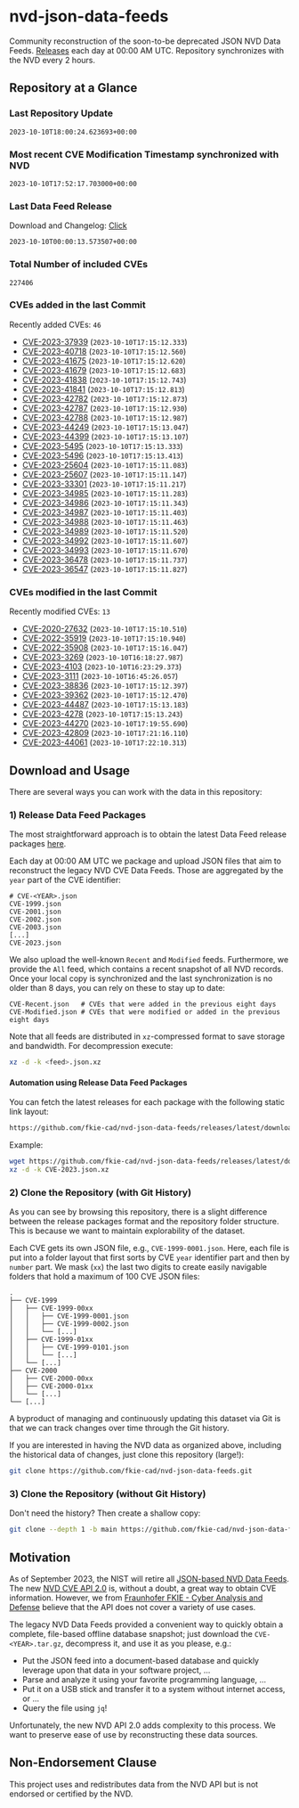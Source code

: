 # nvd-json-data-feeds

Community reconstruction of the soon-to-be deprecated JSON NVD Data Feeds. 
[Releases](https://github.com/fkie-cad/nvd-json-data-feeds/releases/latest) each day at 00:00 AM UTC.
Repository synchronizes with the NVD every 2 hours.

## Repository at a Glance

### Last Repository Update

```plain
2023-10-10T18:00:24.623693+00:00
```

### Most recent CVE Modification Timestamp synchronized with NVD

```plain
2023-10-10T17:52:17.703000+00:00
```

### Last Data Feed Release

Download and Changelog: [Click](https://github.com/fkie-cad/nvd-json-data-feeds/releases/latest)

```plain
2023-10-10T00:00:13.573507+00:00
```

### Total Number of included CVEs

```plain
227406
```

### CVEs added in the last Commit

Recently added CVEs: `46`

* [CVE-2023-37939](CVE-2023/CVE-2023-379xx/CVE-2023-37939.json) (`2023-10-10T17:15:12.333`)
* [CVE-2023-40718](CVE-2023/CVE-2023-407xx/CVE-2023-40718.json) (`2023-10-10T17:15:12.560`)
* [CVE-2023-41675](CVE-2023/CVE-2023-416xx/CVE-2023-41675.json) (`2023-10-10T17:15:12.620`)
* [CVE-2023-41679](CVE-2023/CVE-2023-416xx/CVE-2023-41679.json) (`2023-10-10T17:15:12.683`)
* [CVE-2023-41838](CVE-2023/CVE-2023-418xx/CVE-2023-41838.json) (`2023-10-10T17:15:12.743`)
* [CVE-2023-41841](CVE-2023/CVE-2023-418xx/CVE-2023-41841.json) (`2023-10-10T17:15:12.813`)
* [CVE-2023-42782](CVE-2023/CVE-2023-427xx/CVE-2023-42782.json) (`2023-10-10T17:15:12.873`)
* [CVE-2023-42787](CVE-2023/CVE-2023-427xx/CVE-2023-42787.json) (`2023-10-10T17:15:12.930`)
* [CVE-2023-42788](CVE-2023/CVE-2023-427xx/CVE-2023-42788.json) (`2023-10-10T17:15:12.987`)
* [CVE-2023-44249](CVE-2023/CVE-2023-442xx/CVE-2023-44249.json) (`2023-10-10T17:15:13.047`)
* [CVE-2023-44399](CVE-2023/CVE-2023-443xx/CVE-2023-44399.json) (`2023-10-10T17:15:13.107`)
* [CVE-2023-5495](CVE-2023/CVE-2023-54xx/CVE-2023-5495.json) (`2023-10-10T17:15:13.333`)
* [CVE-2023-5496](CVE-2023/CVE-2023-54xx/CVE-2023-5496.json) (`2023-10-10T17:15:13.413`)
* [CVE-2023-25604](CVE-2023/CVE-2023-256xx/CVE-2023-25604.json) (`2023-10-10T17:15:11.083`)
* [CVE-2023-25607](CVE-2023/CVE-2023-256xx/CVE-2023-25607.json) (`2023-10-10T17:15:11.147`)
* [CVE-2023-33301](CVE-2023/CVE-2023-333xx/CVE-2023-33301.json) (`2023-10-10T17:15:11.217`)
* [CVE-2023-34985](CVE-2023/CVE-2023-349xx/CVE-2023-34985.json) (`2023-10-10T17:15:11.283`)
* [CVE-2023-34986](CVE-2023/CVE-2023-349xx/CVE-2023-34986.json) (`2023-10-10T17:15:11.343`)
* [CVE-2023-34987](CVE-2023/CVE-2023-349xx/CVE-2023-34987.json) (`2023-10-10T17:15:11.403`)
* [CVE-2023-34988](CVE-2023/CVE-2023-349xx/CVE-2023-34988.json) (`2023-10-10T17:15:11.463`)
* [CVE-2023-34989](CVE-2023/CVE-2023-349xx/CVE-2023-34989.json) (`2023-10-10T17:15:11.520`)
* [CVE-2023-34992](CVE-2023/CVE-2023-349xx/CVE-2023-34992.json) (`2023-10-10T17:15:11.607`)
* [CVE-2023-34993](CVE-2023/CVE-2023-349xx/CVE-2023-34993.json) (`2023-10-10T17:15:11.670`)
* [CVE-2023-36478](CVE-2023/CVE-2023-364xx/CVE-2023-36478.json) (`2023-10-10T17:15:11.737`)
* [CVE-2023-36547](CVE-2023/CVE-2023-365xx/CVE-2023-36547.json) (`2023-10-10T17:15:11.827`)


### CVEs modified in the last Commit

Recently modified CVEs: `13`

* [CVE-2020-27632](CVE-2020/CVE-2020-276xx/CVE-2020-27632.json) (`2023-10-10T17:15:10.510`)
* [CVE-2022-35919](CVE-2022/CVE-2022-359xx/CVE-2022-35919.json) (`2023-10-10T17:15:10.940`)
* [CVE-2022-35908](CVE-2022/CVE-2022-359xx/CVE-2022-35908.json) (`2023-10-10T17:15:16.047`)
* [CVE-2023-3269](CVE-2023/CVE-2023-32xx/CVE-2023-3269.json) (`2023-10-10T16:18:27.987`)
* [CVE-2023-4103](CVE-2023/CVE-2023-41xx/CVE-2023-4103.json) (`2023-10-10T16:23:29.373`)
* [CVE-2023-3111](CVE-2023/CVE-2023-31xx/CVE-2023-3111.json) (`2023-10-10T16:45:26.057`)
* [CVE-2023-38836](CVE-2023/CVE-2023-388xx/CVE-2023-38836.json) (`2023-10-10T17:15:12.397`)
* [CVE-2023-39362](CVE-2023/CVE-2023-393xx/CVE-2023-39362.json) (`2023-10-10T17:15:12.470`)
* [CVE-2023-44487](CVE-2023/CVE-2023-444xx/CVE-2023-44487.json) (`2023-10-10T17:15:13.183`)
* [CVE-2023-4278](CVE-2023/CVE-2023-42xx/CVE-2023-4278.json) (`2023-10-10T17:15:13.243`)
* [CVE-2023-44270](CVE-2023/CVE-2023-442xx/CVE-2023-44270.json) (`2023-10-10T17:19:55.690`)
* [CVE-2023-42809](CVE-2023/CVE-2023-428xx/CVE-2023-42809.json) (`2023-10-10T17:21:16.110`)
* [CVE-2023-44061](CVE-2023/CVE-2023-440xx/CVE-2023-44061.json) (`2023-10-10T17:22:10.313`)


## Download and Usage

There are several ways you can work with the data in this repository:

### 1) Release Data Feed Packages

The most straightforward approach is to obtain the latest Data Feed release packages [here](https://github.com/fkie-cad/nvd-json-data-feeds/releases/latest).

Each day at 00:00 AM UTC we package and upload JSON files that aim to reconstruct the legacy NVD CVE Data Feeds.
Those are aggregated by the `year` part of the CVE identifier:

```
# CVE-<YEAR>.json
CVE-1999.json
CVE-2001.json
CVE-2002.json
CVE-2003.json
[...]
CVE-2023.json
```

We also upload the well-known `Recent` and `Modified` feeds.
Furthermore, we provide the `All` feed, which contains a recent snapshot of all NVD records.
Once your local copy is synchronized and the last synchronization is no older than 8 days, you can rely on these to stay up to date:

```plain
CVE-Recent.json   # CVEs that were added in the previous eight days
CVE-Modified.json # CVEs that were modified or added in the previous eight days
```

Note that all feeds are distributed in `xz`-compressed format to save storage and bandwidth.
For decompression execute:

```sh
xz -d -k <feed>.json.xz
```


#### Automation using Release Data Feed Packages

You can fetch the latest releases for each package with the following static link layout:

```sh
https://github.com/fkie-cad/nvd-json-data-feeds/releases/latest/download/CVE-<YEAR>.json.xz
```

Example:

```sh
wget https://github.com/fkie-cad/nvd-json-data-feeds/releases/latest/download/CVE-2023.json.xz
xz -d -k CVE-2023.json.xz
```

### 2) Clone the Repository (with Git History)

As you can see by browsing this repository, there is a slight difference between the release packages format and the repository folder structure.
This is because we want to maintain explorability of the dataset.

Each CVE gets its own JSON file, e.g., `CVE-1999-0001.json`.
Here, each file is put into a folder layout that first sorts by CVE `year` identifier part and then by `number` part.
We mask (`xx`) the last two digits to create easily navigable folders that hold a maximum of 100 CVE JSON files:

```plain
.
├── CVE-1999
│   ├── CVE-1999-00xx
│   │   ├── CVE-1999-0001.json
│   │   ├── CVE-1999-0002.json
│   │   └── [...]
│   ├── CVE-1999-01xx
│   │   ├── CVE-1999-0101.json
│   │   └── [...]
│   └── [...]
├── CVE-2000
│   ├── CVE-2000-00xx
│   ├── CVE-2000-01xx
│   └── [...]
└── [...]
```

A byproduct of managing and continuously updating this dataset via Git is that we can track changes over time through the Git history.

If you are interested in having the NVD data as organized above, including the historical data of changes, just clone this repository (large!):

```sh
git clone https://github.com/fkie-cad/nvd-json-data-feeds.git
```

### 3) Clone the Repository (without Git History)

Don't need the history? Then create a shallow copy:

```sh
git clone --depth 1 -b main https://github.com/fkie-cad/nvd-json-data-feeds.git
```

## Motivation

As of September 2023, the NIST will retire all [JSON-based NVD Data Feeds](https://nvd.nist.gov/vuln/data-feeds#divRetirementBanner-1).
The new [NVD CVE API 2.0](https://nvd.nist.gov/developers/vulnerabilities) is, without a doubt, a great way to obtain CVE information.
However, we from [Fraunhofer FKIE - Cyber Analysis and Defense](https://www.fkie.fraunhofer.de/en/departments/cad.html) believe that the API does not cover a variety of use cases.

The legacy NVD Data Feeds provided a convenient way to quickly obtain a complete, file-based offline database snapshot; just download the `CVE-<YEAR>.tar.gz`, decompress it, and use it as you please, e.g.:

* Put the JSON feed into a document-based database and quickly leverage upon that data in your software project, ...
* Parse and analyze it using your favorite programming language, ...
* Put it on a USB stick and transfer it to a system without internet access, or ...
* Query the file using `jq`!

Unfortunately, the new NVD API 2.0 adds complexity to this process.
We want to preserve ease of use by reconstructing these data sources.

## Non-Endorsement Clause

This project uses and redistributes data from the NVD API but is not endorsed or certified by the NVD.
